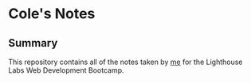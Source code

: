# Cole's Notes

## Summary

This repository contains all of the notes taken by [me](https://github.com/Colerk) for the Lighthouse Labs Web Development Bootcamp.